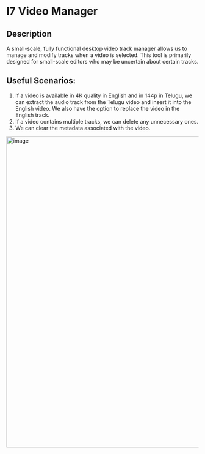 # I7 Video Manager

## Description
A small-scale, fully functional desktop video track manager allows us to manage and modify tracks when a video is selected. This tool is primarily designed for small-scale editors who may be uncertain about certain tracks.

## Useful Scenarios:
1. If a video is available in 4K quality in English and in 144p in Telugu, we can extract the audio track from the Telugu video and insert it into the English video. We also have the option to replace the video in the English track.
2. If a video contains multiple tracks, we can delete any unnecessary ones.
3. We can clear the metadata associated with the video.

<img width="1202" height="813" alt="image" src="https://github.com/user-attachments/assets/e3f6dfad-a079-4a86-b2ec-3b6489523805" />

